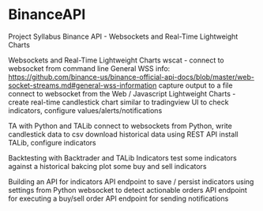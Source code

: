 # BinanceAPI
Project Syllabus
Binance API - Websockets and Real-Time Lightweight Charts

Websockets and Real-Time Lightweight Charts
	wscat - connect to websocket from command line
		General WSS info: https://github.com/binance-us/binance-official-api-docs/blob/master/web-socket-streams.md#general-wss-information
			capture output to a file
		connect to websocket from the Web / Javascript
	Lightweight Charts - create real-time candlestick chart similar to tradingview
		UI to check indicators, configure values/alerts/notifications

TA with Python and TALib
	connect to websockets from Python, write candlestick data to csv
		download historical data using REST API
		install TALib, configure indicators

Backtesting with Backtrader and TALib Indicators
	test some indicators against a historical bakcing
	plot some buy and sell indicators

Building an API for indicators
	API endpoint to save / persist indicators
		using settings from Python websocket to detect actionable orders
			API endpoint for executing a buy/sell order
			API endpoint for sending notifications

